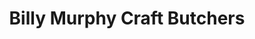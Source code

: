---
title: "Billy Murphy Craft Butchers"
url: /waterford/billy-murphy-craft-butchers/
shop: butcher
---